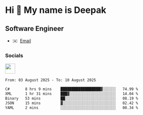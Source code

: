 Hi 👋 My name is Deepak
=======================

Software Engineer
-----------------
* ✉️  [Email](mailto:kumar.neu19@gmail.com)


### Socials

<p align="left"><a href="https://www.linkedin.com/in/deepak94kumar" target="_blank" rel="noreferrer"><img src="https://raw.githubusercontent.com/danielcranney/readme-generator/main/public/icons/socials/linkedin.svg" width="32" height="32" /></a></p>

<!--START_SECTION:waka-->

```txt
From: 03 August 2025 - To: 10 August 2025

C#       8 hrs 9 mins    ██████████████████▓░░░░░░   74.99 %
XML      1 hr 31 mins    ███▓░░░░░░░░░░░░░░░░░░░░░   14.04 %
Binary   53 mins         ██░░░░░░░░░░░░░░░░░░░░░░░   08.19 %
JSON     15 mins         ▓░░░░░░░░░░░░░░░░░░░░░░░░   02.42 %
YAML     2 mins          ░░░░░░░░░░░░░░░░░░░░░░░░░   00.34 %
```

<!--END_SECTION:waka-->
